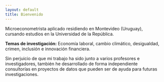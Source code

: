 ```yaml
---
layout: default
title: Bienvenido
---
```


<div class="center-content">
  
  <p>Microeconometrista aplicado residiendo en Montevideo (Uruguay), cursando estudios en la Universidad de la República.</p>

  <p><strong>Temas de investigación:</strong> Economía laboral, cambio climático, desigualdad, crimen, inclusión e innovación financiera.</p>

  <p>Sin perjuicio de que mi trabajo ha sido junto a varios profesores e investigadores, también he desarrollado de forma independiente consultorías en proyectos de datos que pueden ser de ayuda para futuras investigaciones.</p>
</div>

